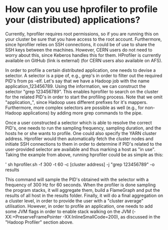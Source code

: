# How can you use hprofiler to profile your (distributed) applications?

Currently, hprofiler requires root permissions, so if you are running this on your cluster be sure that you have access to the root account. Furthermore, since hprofiler relies on SSH connections, it could be of use to share the SSH keys between the machines. However, CERN users do not need to worry about this, since Keberos handles this for them. HProfiler is currently available on GitHub (link is external) (for CERN users also available on AFS).

In order to profile a certain distributed application, one needs to devise a selector. A selector is a pipe of, e.g., grep's in order to filter out the required PID's from ps -elf. Let's say that we have a Hadoop job with the name application_123456789. Using the information, we can construct the selector "grep 123456789". This enables hprofiler to search on the cluster for the related PID's in order to start the profiling process. Note that we omit "application_", since Hadoop uses different prefixes for it's mappers. Furthermore, more complex selectors are possible as well (e.g., for non-Hadoop applications) by adding more grep commands to the pipe.

Once a user constructed a selector which is able to resolve the correct PID's, one needs to run the sampling frequency, sampling duration, and the hosts he or she wants to profile. One could also specify the YARN cluster address. Hprofiler would then automatically fetch the cluster nodes and initiate SSH connections to them in order to determine if PID's related to the user-provided selector are available and thus marking a host as "in use". Taking the example from above, running hprofiler could be as simple as this:

' sh hprofiler.sh -f 300 -t 60 -c [cluster address] -j "grep 123456789" -o results

This command will sample the PID's obtained with the selector with a frequency of 300 Hz for 60 seconds. When the profiler is done sampling the program stacks, it will aggregate them, build a FlameGraph and put the results of all host in the results folder. Finally, it will do a final aggregation on a cluster level, in order to provide the user with a "cluster average" utilisation. However, in order to profile an application, one needs to add some JVM flags in order to enable stack walking on the JVM (-XX:+PreserveFramePointer -XX:InlineSmallCode=200), as discussed in the "Hadoop Profiler" section above.
